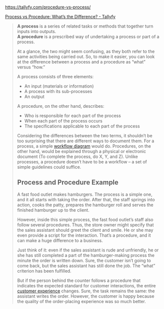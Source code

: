 https://tallyfy.com/procedure-vs-process/


[Process vs Procedure: What’s the Difference? - Tallyfy](https://tallyfy.com/procedure-vs-process/)

> **A process** is a series of related tasks or methods that together turn inputs into outputs.  
> **A procedure** is a prescribed way of undertaking a process or part of a process.
> 
> At a glance, the two might seem confusing, as they both refer to the same activities being carried out. So, to make it easier, you can look at the difference between a process and a procedure as “what” versus “how.”
> 
> A process consists of three elements:
> 
> -   An input (materials or information)
> -   A process with its sub-processes
> -   An output
> 
> A procedure, on the other hand, describes:
> 
> -   Who is responsible for each part of the process
> -   When each part of the process occurs
> -   The specifications applicable to each part of the process
> 
> Considering the differences between the two terms, it shouldn’t be too surprising that there are different ways to document them. For a process, a simple [workflow diagram](https://tallyfy.com/workflow-diagram/) would do. Procedures, on the other hand, would be explained through a physical or electronic document (To complete the process, do X, Y, and Z). Unlike processes, a procedure doesn’t have to be a workflow – a set of simple guidelines could suffice.
> 
> ## Process and Procedure Example
> 
> A fast food outlet makes hamburgers. The process is a simple one, and it all starts with taking the order. After that, the staff springs into action, cooks the patty, prepares the hamburger roll and serves the finished hamburger up to the client.
> 
> However, inside this simple process, the fast food outlet’s staff also follow several procedures. Thus, the store owner might specify that the sales assistant should greet the client and smile. He or she may even provide a script for the interaction. That’s a procedure, and it can make a huge difference to a business.
> 
> Just think of it: even if the sales assistant is rude and unfriendly, he or she has still completed a part of the hamburger-making process the minute the order is written down. Sure, the customer isn’t going to come back, but the sales assistant has still done the job. The “what” criterion has been fulfilled.
> 
> But if the person behind the counter follows a procedure that indicates the expected standard for customer interactions, the entire [customer experience](https://tallyfy.com/customer-experience/) changes. Sure, the task remains the same: the assistant writes the order. However, the customer is happy because the quality of the order-placing experience was so much better.
